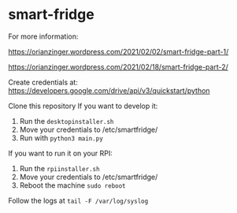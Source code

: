 # smart-fridge

For more information:

https://orianzinger.wordpress.com/2021/02/02/smart-fridge-part-1/

https://orianzinger.wordpress.com/2021/02/18/smart-fridge-part-2/

Create credentials at: https://developers.google.com/drive/api/v3/quickstart/python

Clone this repository
If you want to develop it:
 1. Run the `desktopinstaller.sh`
 2. Move your credentials to /etc/smartfridge/
 3. Run with `python3 main.py`

If you want to run it on your RPI:
1. Run the `rpiinstaller.sh`
2. Move your credentials to /etc/smartfridge/
3. Reboot the machine `sudo reboot`
 
Follow the logs at `tail -F /var/log/syslog`
